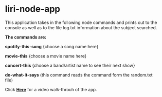 # liri-node-app

This application takes in the following node commands and prints out to the console as well as to the file log.txt information about the subject searched.

**The commands are:**

**spotify-this-song** {choose a song name here}

**movie-this** {choose a movie name here} 

**concert-this** {choose a band/artist name to see their next show} 

**do-what-it-says** (this command reads the command form the random.txt file)

Click **[Here](/liri-walk-through.mov)** for a video walk-throuh of the app. 



